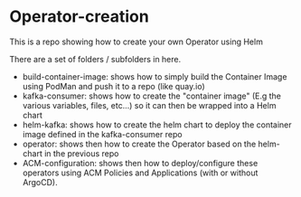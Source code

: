 # Operator-creation
This is a repo showing how to create your own Operator using Helm

There are a set of folders / subfolders in here.

- build-container-image: shows how to simply build the Container Image using PodMan and push it to a repo (like quay.io)
- kafka-consumer: shows how to create the "container image" (E.g the various variables, files, etc...) so it can then be wrapped into a Helm chart
- helm-kafka: shows how to create the helm chart to deploy the container image defined in the kafka-consumer repo
- operator: shows then how to create the Operator based on the helm-chart in the previous repo
- ACM-configuration: shows then how to deploy/configure these operators using ACM Policies and Applications (with or without ArgoCD).
